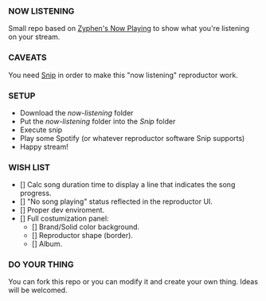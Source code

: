### NOW LISTENING   
Small repo based on [Zyphen's Now Playing](https://obsproject.com/forum/resources/zyphens-now-playing-overlay.1026/) to show what you're listening on your stream.

### CAVEATS
You need [Snip](https://github.com/dlrudie/Snip) in order to make this "now listening" reproductor work.

### SETUP
- Download the *now-listening* folder
- Put the *now-listening* folder into the *Snip* folder
- Execute snip
- Play some Spotify (or whatever reproductor software Snip supports)
- Happy stream!
  
### WISH LIST
- [] Calc song duration time to display a line that indicates the song progress.
- [] "No song playing" status reflected in the reproductor UI.
- [] Proper dev enviroment.
- [] Full costumization panel:
  - [] Brand/Solid color background.
  - [] Reproductor shape (border).
  - [] Album.
    
### DO YOUR THING
You can fork this repo or you can modify it and create your own thing. Ideas will be welcomed.
